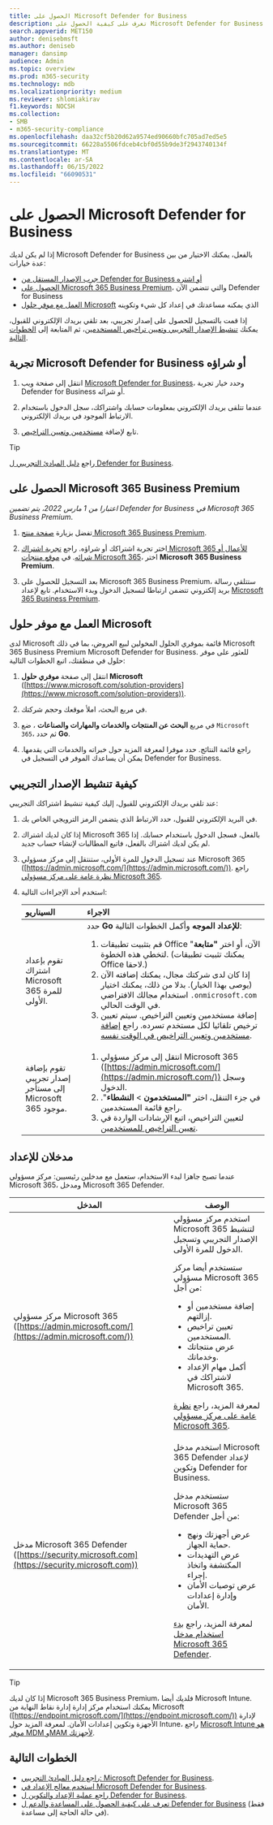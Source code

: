 ```yaml
---
title: الحصول على Microsoft Defender for Business
description: تعرف على كيفية الحصول على Microsoft Defender for Business وحماية نقطة النهاية للشركات الصغيرة والمتوسطة الحجم.
search.appverid: MET150
author: denisebmsft
ms.author: deniseb
manager: dansimp
audience: Admin
ms.topic: overview
ms.prod: m365-security
ms.technology: mdb
ms.localizationpriority: medium
ms.reviewer: shlomiakirav
f1.keywords: NOCSH
ms.collection:
- SMB
- m365-security-compliance
ms.openlocfilehash: daa32cf5b20d62a9574ed90660bfc705ad7ed5e5
ms.sourcegitcommit: 66228a5506fdceb4cbf0d55b9de3f2943740134f
ms.translationtype: MT
ms.contentlocale: ar-SA
ms.lasthandoff: 06/15/2022
ms.locfileid: "66090531"
---
```

# <a name="get-microsoft-defender-for-business"></a>الحصول على Microsoft Defender for Business

إذا لم يكن لديك Microsoft Defender for Business بالفعل، يمكنك الاختيار من بين عدة خيارات:

- [جرب الإصدار المستقل من Defender for Business أو اشتره](#try-or-buy-microsoft-defender-for-business)
- [الحصول على Microsoft 365 Business Premium](#get-microsoft-365-business-premium)، والتي تتضمن الآن Defender for Business
- [العمل مع موفر حلول Microsoft](#work-with-a-microsoft-solution-provider) الذي يمكنه مساعدتك في إعداد كل شيء وتكوينه

إذا قمت بالتسجيل للحصول على إصدار تجريبي، بعد تلقي بريدك الإلكتروني للقبول، يمكنك [تنشيط الإصدار التجريبي وتعيين تراخيص المستخدمين](#how-to-activate-your-trial)، ثم المتابعة إلى [الخطوات التالية](#next-steps).


## <a name="try-or-buy-microsoft-defender-for-business"></a>تجربة Microsoft Defender for Business أو شراؤه

1. انتقل إلى صفحة ويب [Microsoft Defender for Business](https://www.microsoft.com/security/business/threat-protection/microsoft-defender-business)، وحدد خيار تجربة Defender for Business أو شرائه.

2. عندما تتلقى بريدك الإلكتروني بمعلومات حسابك واشتراكك، سجل الدخول باستخدام الارتباط الموجود في بريدك الإلكتروني.

3. تابع لإضافة [مستخدمين وتعيين التراخيص](mdb-add-users.md).

> [!TIP]
> راجع [دليل المبادئ التجريبي ل Defender for Business](trial-playbook-defender-business.md).

## <a name="get-microsoft-365-business-premium"></a>الحصول على Microsoft 365 Business Premium

*اعتبارا من 1 مارس 2022، يتم تضمين Defender for Business في Microsoft 365 Business Premium*. 

1. تفضل بزيارة [صفحة منتج Microsoft 365 Business Premium](https://www.microsoft.com/microsoft-365/business/microsoft-365-business-premium?activetab=pivot%3aoverviewtab).

2. اختر تجربة اشتراكك أو شراؤه. راجع [تجربة اشتراك Microsoft 365 للأعمال أو شرائه](../../commerce/try-or-buy-microsoft-365.md). في [موقع منتجات Microsoft 365](https://www.aka.ms/office365signup)، اختر **Microsoft 365 Business Premium**.

3. بعد التسجيل للحصول على Microsoft 365 Business Premium، ستتلقى رسالة بريد إلكتروني تتضمن ارتباطا لتسجيل الدخول وبدء الاستخدام. تابع لإعداد [Microsoft 365 Business Premium](../../business-premium/m365bp-setup.md).

## <a name="work-with-a-microsoft-solution-provider"></a>العمل مع موفر حلول Microsoft

لدى Microsoft قائمة بموفري الحلول المخولين لبيع العروض، بما في ذلك Microsoft 365 Business Premium Microsoft Defender for Business. للعثور على موفر حلول في منطقتك، اتبع الخطوات التالية:

1. انتقل إلى صفحة **موفري حلول Microsoft** ([https://www.microsoft.com/solution-providers](https://www.microsoft.com/solution-providers)).
 
2. في مربع البحث، املأ موقعك وحجم شركتك. 

3. في مربع **البحث عن المنتجات والخدمات والمهارات والصناعات** ، ضع `Microsoft 365`، ثم حدد **Go**.

4. راجع قائمة النتائج. حدد موفرا لمعرفة المزيد حول خبراته والخدمات التي يقدمها. يمكن أن يساعدك الموفر في التسجيل في Defender for Business.

## <a name="how-to-activate-your-trial"></a>كيفية تنشيط الإصدار التجريبي

عند تلقي بريدك الإلكتروني للقبول، إليك كيفية تنشيط اشتراكك التجريبي: 

1. في البريد الإلكتروني للقبول، حدد الارتباط الذي يتضمن الرمز الترويجي الخاص بك. 

2. إذا كان لديك اشتراك Microsoft 365 بالفعل، فسجل الدخول باستخدام حسابك. إذا لم يكن لديك اشتراك بالفعل، فاتبع المطالبات لإنشاء حساب جديد. 

3. عند تسجيل الدخول للمرة الأولى، ستنتقل إلى مركز مسؤولي Microsoft 365 ([https://admin.microsoft.com/](https://admin.microsoft.com/)). راجع [نظرة عامة على مركز مسؤولي Microsoft 365](../../admin/admin-overview/admin-center-overview.md).

4. استخدم أحد الإجراءات التالية:<br/>

   | السيناريو | الاجراء |
   |:---|:---|
   | تقوم بإعداد اشتراك Microsoft 365 للمرة الأولى. | حدد **Go للإعداد الموجه** وأكمل الخطوات التالية:<ol><li>قم بتثبيت تطبيقات Office الآن، أو اختر **"متابعة**" لتخطي هذه الخطوة. (يمكنك تثبيت تطبيقات Office لاحقا.)</li><li>إذا كان لدى شركتك مجال، يمكنك إضافته الآن (يوصى بهذا الخيار). بدلا من ذلك، يمكنك اختيار استخدام مجالك الافتراضي `.onmicrosoft.com` في الوقت الحالي.</li><li>إضافة مستخدمين وتعيين التراخيص. سيتم تعيين ترخيص تلقائيا لكل مستخدم تسرده. راجع [إضافة مستخدمين وتعيين التراخيص في الوقت نفسه](mdb-add-users.md).</li></ol> |
   | تقوم بإضافة إصدار تجريبي إلى مستأجر Microsoft 365 موجود. | <ol><li>انتقل إلى مركز مسؤولي Microsoft 365 ([https://admin.microsoft.com/](https://admin.microsoft.com/)) وسجل الدخول.</li><li>في جزء التنقل، اختر **"المستخدمون** > **النشطاء**". راجع قائمة المستخدمين. </li><li>لتعيين التراخيص، اتبع الإرشادات الواردة في [تعيين التراخيص للمستخدمين](../../admin/manage/assign-licenses-to-users.md).</li></ol> |

## <a name="two-portals-for-setup"></a>مدخلان للإعداد

عندما تصبح جاهزا لبدء الاستخدام، ستعمل مع مدخلين رئيسيين: مركز مسؤولي Microsoft 365، ومدخل Microsoft 365 Defender.

|المدخل  |الوصف  |
|---------|---------|
| مركز مسؤولي Microsoft 365 ([https://admin.microsoft.com/](https://admin.microsoft.com/))      | استخدم مركز مسؤولي Microsoft 365 لتنشيط الإصدار التجريبي وتسجيل الدخول للمرة الأولى.<p> ستستخدم أيضا مركز مسؤولي Microsoft 365 من أجل: <ul><li>إضافة مستخدمين أو إزالتهم.</li><li>تعيين تراخيص المستخدمين.</li><li>عرض منتجاتك وخدماتك.</li><li>أكمل مهام الإعداد لاشتراكك في Microsoft 365.</li></ul><p>لمعرفة المزيد، راجع [نظرة عامة على مركز مسؤولي Microsoft 365](../../admin/admin-overview/admin-center-overview.md).      |
| مدخل Microsoft 365 Defender ([https://security.microsoft.com](https://security.microsoft.com))     | استخدم مدخل Microsoft 365 Defender لإعداد وتكوين Defender for Business.<p>ستستخدم مدخل Microsoft 365 Defender من أجل: <ul><li>عرض أجهزتك ونهج حماية الجهاز.</li><li>عرض التهديدات المكتشفة واتخاذ إجراء.</li><li>عرض توصيات الأمان وإدارة إعدادات الأمان.</li></ul><p>لمعرفة المزيد، راجع [بدء استخدام مدخل Microsoft 365 Defender](mdb-get-started.md).        |

> [!TIP]
> إذا كان لديك Microsoft 365 Business Premium، فلديك أيضا Microsoft Intune. يمكنك استخدام مركز إدارة إدارة نقاط النهاية من Microsoft ([https://endpoint.microsoft.com/](https://endpoint.microsoft.com/)) لإدارة الأجهزة وتكوين إعدادات الأمان. لمعرفة المزيد حول Intune، راجع [Microsoft Intune هو موفر MDM وMAM لأجهزتك](/mem/intune/fundamentals/what-is-intune).


## <a name="next-steps"></a>الخطوات التالية

- [راجع دليل المبادئ التجريبي: Microsoft Defender for Business](trial-playbook-defender-business.md).
- [استخدم معالج الإعداد في Microsoft Defender for Business](mdb-use-wizard.md).
- [راجع عملية الإعداد والتكوين ل Defender for Business](mdb-setup-configuration.md).
- [تعرف على كيفية الحصول على المساعدة والدعم ل Defender for Business](mdb-get-help.md) (فقط في حالة الحاجة إلى مساعدة).